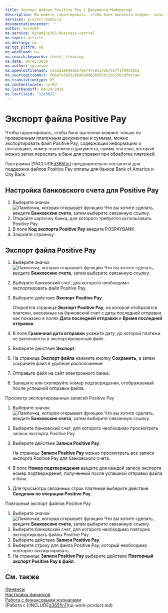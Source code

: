 ```yaml
---
title: Экспорт файлов Positive Pay | Документы Майкрософт
description: Вы можете гарантировать, чтобы банк выполнял клиринг только проверенных платежных документов и сумм путем экспорта файла Positive Pay, содержащего сведения о поставщике и платеже.
services: project-madeira
documentationcenter: ''
author: SorenGP
ms.service: dynamics365-business-central
ms.topic: article
ms.devlang: na
ms.tgt_pltfrm: na
ms.workload: na
ms.search.keywords: check, clearing
ms.date: 04/01/2019
ms.author: sgroespe
ms.openlocfilehash: c2a3a1e94eaa5fee747ce52726765ff1f9401bb2
ms.sourcegitcommit: 60b87e5eb32bb408dd65b9855c29159b1dfbfca8
ms.translationtype: HT
ms.contentlocale: ru-RU
ms.lasthandoff: 04/29/2019
ms.locfileid: "1243622"
---
```

# <a name="export-a-positive-pay-file"></a>Экспорт файла Positive Pay
Чтобы гарантировать, чтобы банк выполнял клиринг только по проверенным платежным документам и суммам, можно экспортировать файл Positive Pay, содержащий информацию о поставщике, номер платежного документа, сумму платежа, который можно затем переслать в банк для справки при обработке платежей.

Программа [!INCLUDE[d365fin](includes/d365fin_md.md)] предварительно настроена для поддержки файлов Positive Pay оплаты для банков Bank of America и City Bank.

## <a name="to-set-up-a-bank-account-for-positive-pay"></a>Настройка банковского счета для Positive Pay
1. Выберите значок ![Лампочка, которая открывает функцию Что вы хотите сделать](media/ui-search/search_small.png "Что вы хотите сделать"), введите **Банковские счета**, затем выберите связанную ссылку.
2. Откройте карточку банка, для которого требуется использовать Positive Pay.
3. В поле **Код экспорта Positive Pay** введите POSPAYBANK.
4. Закройте страницу.

## <a name="to-export-a-positive-pay-file"></a>Экспорт файла Positive Pay
1. Выберите значок ![Лампочка, которая открывает функцию Что вы хотите сделать](media/ui-search/search_small.png "Что вы хотите сделать"), введите **Банковские счета**, затем выберите связанную ссылку.
2. Выберите банковский счет, для которого необходимо экспортировать файл Positive Pay.
3. Выберите действие **Экспорт Positive Pay**.

    Откроется страница **Экспорт Positive Pay**, на которой отобразятся платежи, внесенные на банковский счет с даты последней отправки, как показано в полях **Дата последней отправки** и **Время последней отправки**.
4. В поле **Граничная дата отправки** укажите дату, до которой платежи не включаются в экспортированный файл.
5. Выберите действие **Экспорт**.
6. На странице **Экспорт файла** нажмите кнопку **Сохранить**, а затем сохраните файл в удобное расположение.
7. Отправьте файл на сайт электронного банка.
8. Запишите или скопируйте номер подтверждения, отображаемый после успешной отправки файла.

Просмотр экспортированных записей Positive Pay

1. Выберите значок ![Лампочка, которая открывает функцию Что вы хотите сделать](media/ui-search/search_small.png "Что вы хотите сделать"), введите **Банковские счета**, затем выберите связанную ссылку.
2. Выберите банковский счет, для которого необходимо просмотреть записи экспорта Positive Pay.
3. Выберите действие **Записи Positive Pay**.

    На странице **Записи Positive Pay** можно просмотреть все записи экспорта Positive Pay для банковского счета.
4. В поле **Номер подтверждения** введите для каждой записи экспорта номер подтверждения, полученный после успешной отправки файла в банк.
5. Для просмотра связанных строк платежей выберите действие **Сведения по операции Positive Pay**.

Повторный экспорт файлов Positive Pay

1. Выберите значок ![Лампочка, которая открывает функцию Что вы хотите сделать](media/ui-search/search_small.png "Что вы хотите сделать"), введите **Банковские счета**, затем выберите связанную ссылку.
2. Выберите банковский счет, для которого необходимо повторно экспортировать файлы Positive Pay.
3. Выберите действие **Записи Positive Pay**.
4. Выберите строку для файла Positive Pay, который необходимо повторно экспортировать.
5. На странице **Записи Positive Pay** выберите действие **Повторный экспорт Positive Pay в файл**.

## <a name="see-also"></a>См. также
[Финансы](finance.md)  
[Настройка финансов](finance-setup-finance.md)  
[Работа с финансовыми журналами](ui-work-general-journals.md)  
[Работа с [!INCLUDE[d365fin](includes/d365fin_md.md)]](ui-work-product.md)
